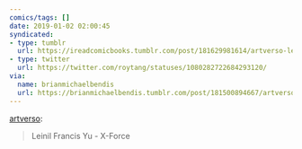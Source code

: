```yaml
---
comics/tags: []
date: 2019-01-02 02:00:45
syndicated:
- type: tumblr
  url: https://ireadcomicbooks.tumblr.com/post/181629981614/artverso-leinil-francis-yu-x-force
- type: twitter
  url: https://twitter.com/roytang/statuses/1080282722684293120/
via:
  name: brianmichaelbendis
  url: https://brianmichaelbendis.tumblr.com/post/181500894667/artverso-leinil-francis-yu-x-force
---
```


<p><a href="http://artverso.tumblr.com/post/179244742957/leinil-francis-yu-x-force" class="tumblr_blog">artverso</a>:</p>
<blockquote><p>Leinil Francis Yu - X-Force </p></blockquote>